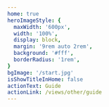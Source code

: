 ```yaml
---
home: true
heroImageStyle: {
  maxWidth: '600px',
  width: '100%',
  display: block,
  margin: '9rem auto 2rem',
  background: '#fff',
  borderRadius: '1rem',
}
bgImage: '/start.jpg'
isShowTitleInHome: false
actionText: Guide
actionLink: /views/other/guide
---
```

<style>
#app .footer>span:first-child{
  display:none
}
</style>